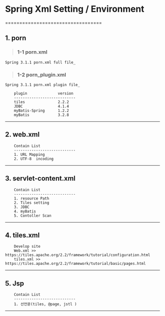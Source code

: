 # Spring Xml Setting / Environment
==================================

## 1. porn

>### 1-1 porn.xml
	Spring 3.1.1 porn.xml full file_

>### 1-2 porn_plugin.xml
	Spring 3.1.1 porn.xml plugin file_

		plugin              version
		----------------------------
		tiles               2.2.2
		JDBC                4.1.4
		myBatis-Spring      1.2.2
		myBatis             3.2.8

---
## 2. web.xml

		Contain List
		----------------------------
		1. URL Mapping
		2. UTF-8  incoding
---

## 3. servlet-content.xml

		Contain List
		----------------------------
		1. resource Path
		2. Tiles setting
		3. JDBC
		4. myBatis
		5. Contoller Scan
---

## 4. tiles.xml
		
		Develop site
		Web.xml >> https://tiles.apache.org/2.2/framework/tutorial/configuration.html
		tiles.xml >> https://tiles.apache.org/2.2/framework/tutorial/basic/pages.html
---

## 5. Jsp
	
		Contain List
		----------------------------
		1. 선언문(tiles, @page, jstl )
---